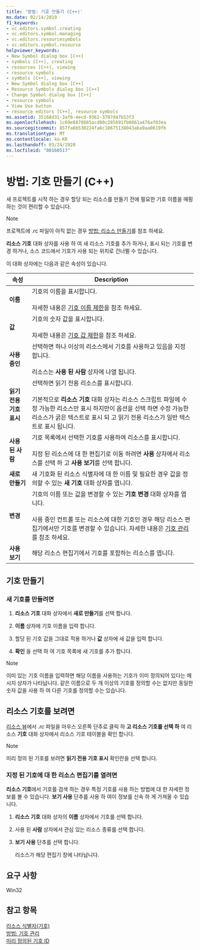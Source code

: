```yaml
---
title: '방법: 기호 만들기 (C++)'
ms.date: 02/14/2019
f1_keywords:
- vc.editors.symbol.creating
- vc.editors.symbol.managing
- vc.editors.resourcesymbols
- vc.editors.symbol.resource
helpviewer_keywords:
- New Symbol dialog box [C++]
- symbols [C++], creating
- resources [C++], viewing
- resource symbols
- symbols [C++], viewing
- New Symbol dialog box [C++]
- Resource Symbols dialog box [C++]
- Change Symbol dialog box [C++]
- resource symbols
- View Use button
- resource editors [C++], resource symbols
ms.assetid: 35168d31-3af6-4ecd-9362-3707d47b53f3
ms.openlocfilehash: 1c69e8878885acd80c285691fb0861a476af03ea
ms.sourcegitcommit: 857fa6b530224fa6c18675138043aba9aa0619fb
ms.translationtype: MT
ms.contentlocale: ko-KR
ms.lasthandoff: 03/24/2020
ms.locfileid: "80160517"
---
```

# <a name="how-to-create-symbols-c"></a>방법: 기호 만들기 (C++)

새 프로젝트를 시작 하는 경우 할당 되는 리소스를 만들기 전에 필요한 기호 이름을 매핑하는 것이 편리할 수 있습니다.

> [!NOTE]
> 프로젝트에 .rc 파일이 아직 없는 경우 [방법: 리소스 만들기](../windows/how-to-create-a-resource-script-file.md)를 참조 하세요.

**리소스 기호** 대화 상자를 사용 하 여 새 리소스 기호를 추가 하거나, 표시 되는 기호를 변경 하거나, 소스 코드에서 기호가 사용 되는 위치로 건너뛸 수 있습니다.

이 대화 상자에는 다음과 같은 속성이 있습니다.

|속성|Description|
|--------------------------|------------------------------------------|
|**이름**|기호의 이름을 표시합니다.<br/><br/>자세한 내용은 [기호 이름 제한](../windows/symbol-name-restrictions.md)을 참조 하세요.|
|**값**|기호의 숫자 값을 표시합니다.<br/><br/>자세한 내용은 [기호 값 제한](../windows/symbol-value-restrictions.md)을 참조 하세요.|
|**사용 중인**|선택하면 하나 이상의 리소스에서 기호를 사용하고 있음을 지정합니다.<br/><br/>리소스는 **사용 된 사람** 상자에 나열 됩니다.|
|**읽기 전용 기호 표시**|선택하면 읽기 전용 리소스를 표시합니다.<br/><br/>기본적으로 **리소스 기호** 대화 상자는 리소스 스크립트 파일에 수정 가능한 리소스만 표시 하지만이 옵션을 선택 하면 수정 가능한 리소스가 굵은 텍스트로 표시 되 고 읽기 전용 리소스가 일반 텍스트로 표시 됩니다.|
|**사용 된 사람**|기호 목록에서 선택한 기호를 사용하여 리소스를 표시합니다.<br/><br/>지정 된 리소스에 대 한 편집기로 이동 하려면 **사용** 상자에서 리소스를 선택 하 고 **사용 보기**를 선택 합니다.|
|**새로 만들기**|새 기호화 된 리소스 식별자에 대 한 이름 및 필요한 경우 값을 정의할 수 있는 **새 기호** 대화 상자를 엽니다.|
|**변경**|기호의 이름 또는 값을 변경할 수 있는 **기호 변경** 대화 상자를 엽니다.<br/><br/>사용 중인 컨트롤 또는 리소스에 대한 기호인 경우 해당 리소스 편집기에서만 기호를 변경할 수 있습니다. 자세한 내용은 [기호 관리](../windows/changing-unassigned-symbols.md)를 참조 하세요.|
|**사용 보기**|해당 리소스 편집기에서 기호를 포함하는 리소스를 엽니다.|

## <a name="create-symbols"></a>기호 만들기

### <a name="to-create-a-new-symbol"></a>새 기호를 만들려면

1. **리소스 기호** 대화 상자에서 **새로 만들기**를 선택 합니다.

1. **이름** 상자에 기호 이름을 입력 합니다.

1. 할당 된 기호 값을 그대로 적용 하거나 **값** 상자에 새 값을 입력 합니다.

1. **확인** 을 선택 하 여 기호 목록에 새 기호를 추가 합니다.

> [!NOTE]
> 이미 있는 기호 이름을 입력하면 해당 이름을 사용하는 기호가 이미 정의되어 있다는 메시지 상자가 나타납니다. 같은 이름으로 두 개 이상의 기호를 정의할 수는 없지만 동일한 숫자 값을 사용 하 여 다른 기호를 정의할 수는 있습니다.

## <a name="to-view-resource-symbols"></a>리소스 기호를 보려면

[리소스 뷰](how-to-create-a-resource-script-file.md#create-resources)에서 *.rc* 파일을 마우스 오른쪽 단추로 클릭 하 **고 리소스 기호를 선택 하** 여 리소스 **기호** 대화 상자에서 리소스 기호 테이블을 확인 합니다.

> [!NOTE]
> 미리 정의 된 기호를 보려면 **읽기 전용 기호 표시** 확인란을 선택 합니다.

### <a name="to-open-the-resource-editor-for-a-given-symbol"></a>지정 된 기호에 대 한 리소스 편집기를 열려면

**리소스 기호**에서 기호를 검색 하는 경우 특정 기호를 사용 하는 방법에 대 한 자세한 정보를 볼 수 있습니다. **보기 사용** 단추를 사용 하 여이 정보를 신속 하 게 가져올 수 있습니다.

1. **리소스 기호** 대화 상자의 **이름** 상자에서 기호를 선택 합니다.

1. 사용 된 **사람** 상자에서 관심 있는 리소스 종류를 선택 합니다.

1. **보기 사용** 단추를 선택 합니다.

   리소스가 해당 편집기 창에 나타납니다.

## <a name="requirements"></a>요구 사항

Win32

## <a name="see-also"></a>참고 항목

[리소스 식별자(기호)](../windows/symbols-resource-identifiers.md)<br/>
[방법: 기호 관리](../windows/changing-a-symbol-or-symbol-name-id.md)<br/>
[미리 정의된 기호 ID](../windows/predefined-symbol-ids.md)<br/>
